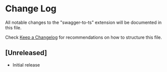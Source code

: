 # Change Log

All notable changes to the "swagger-to-ts" extension will be documented in this file.

Check [Keep a Changelog](http://keepachangelog.com/) for recommendations on how to structure this file.

## [Unreleased]

- Initial release